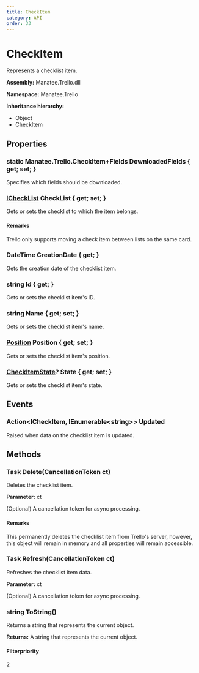 ```yaml
---
title: CheckItem
category: API
order: 33
---
```


# CheckItem

Represents a checklist item.

**Assembly:** Manatee.Trello.dll

**Namespace:** Manatee.Trello

**Inheritance hierarchy:**

- Object
- CheckItem

## Properties

### static Manatee.Trello.CheckItem+Fields DownloadedFields { get; set; }

Specifies which fields should be downloaded.

### [ICheckList](ICheckList#ichecklist) CheckList { get; set; }

Gets or sets the checklist to which the item belongs.

#### Remarks

Trello only supports moving a check item between lists on the same card.

### DateTime CreationDate { get; }

Gets the creation date of the checklist item.

### string Id { get; }

Gets or sets the checklist item&#39;s ID.

### string Name { get; set; }

Gets or sets the checklist item&#39;s name.

### [Position](Position#position) Position { get; set; }

Gets or sets the checklist item&#39;s position.

### [CheckItemState](CheckItemState#checkitemstate)? State { get; set; }

Gets or sets the checklist item&#39;s state.

## Events

### Action&lt;ICheckItem, IEnumerable&lt;string&gt;&gt; Updated

Raised when data on the checklist item is updated.

## Methods

### Task Delete(CancellationToken ct)

Deletes the checklist item.

**Parameter:** ct

(Optional) A cancellation token for async processing.

#### Remarks

This permanently deletes the checklist item from Trello&#39;s server, however, this object will remain in memory and all properties will remain accessible.

### Task Refresh(CancellationToken ct)

Refreshes the checklist item data.

**Parameter:** ct

(Optional) A cancellation token for async processing.

### string ToString()

Returns a string that represents the current object.

**Returns:** A string that represents the current object.

#### Filterpriority

2

